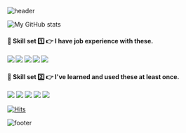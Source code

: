 ![header](https://capsule-render.vercel.app/api?type=waving&color=timeGradient&fontColor=FFFFFF&height=100&section=header&text=Hello%20world!👋&fontSize=30&animation=fadeIn&&fontAlignY=30)


![My GitHub stats](https://github-readme-stats.vercel.app/api?username=iam149cm&show_icons=true&theme=vue)

<div id="skill_one">
<h4>🏹 Skill set 1️⃣ 👉 I have job experience with these.<h4>

<span>
<img src="https://img.shields.io/badge/Spring-6DB33F?style=flat-square&logo=Spring&logoColor=white"/>
<img src="https://img.shields.io/badge/springboot-6DB33F?style=flat-square&logo=Springboot&logoColor=white"/>
<img src="https://img.shields.io/badge/JavaScript-F7DF1E?style=flat-square&logo=JavaScript&logoColor=white"/>
<img src="https://img.shields.io/badge/Linux-FCC624?style=flat-square&logo=Linux&logoColor=white"/>
<img src="https://img.shields.io/badge/MySQL-4479A1?style=flat-square&logo=MySQL&logoColor=white"/>
 </span>
</div>


<div id="skill_two"> 
<h4>🏹 Skill set 2️⃣ 👉 I've learned and used these at least once. </h4>
 <span>
<img src="https://img.shields.io/badge/Python-3766AB?style=flat-square&logo=Python&logoColor=white"/>
<img src="https://img.shields.io/badge/Django-092E20?style=flat-square&logo=Django&logoColor=white"/>
<img src="https://img.shields.io/badge/Node.js-339933?style=flat-square&logo=Nodedotjs&logoColor=white"/>
<img src="https://img.shields.io/badge/React-61DAFB?style=flat-square&logo=React&logoColor=white"/>
<img src="https://img.shields.io/badge/MongoDB-47A248?style=flat-square&logo=MongoDB&logoColor=white"/>
 </span>
 
</div>


 
[![Hits](https://hits.seeyoufarm.com/api/count/incr/badge.svg?url=https%3A%2F%2Fgithub.com%2Fiam149cm%2Fhit-counter&count_bg=%2379C83D&title_bg=%23555555&icon=github.svg&icon_color=%23E7E7E7&title=+Thanks+for+visiting%21+%F0%9F%91%80%E2%9C%A8&edge_flat=false)](https://hits.seeyoufarm.com)
 



 ![footer](https://capsule-render.vercel.app/api?section=footer&type=waving&color=timeGradient&height=70)

